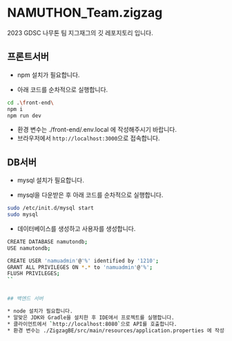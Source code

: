 # NAMUTHON_Team.zigzag
2023 GDSC 나무톤 팀 지그재그의 깃 레포지토리 입니다.

## 프론트서버

* npm 설치가 필요합니다.

* 아래 코드를 순차적으로 실행합니다.
```bash
cd .\front-end\
npm i
npm run dev
```

* 환경 변수는 ./front-end/.env.local 에 작성해주시기 바랍니다.
* 브라우저에서 `http://localhost:3000`으로 접속합니다.

## DB서버

* mysql 설치가 필요합니다.

* mysql을 다운받은 후 아래 코드를 순차적으로 실행합니다.

```bash
sudo /etc/init.d/mysql start
sudo mysql
```

* 데이터베이스를 생성하고 사용자를 생성합니다.

```bash
CREATE DATABASE namutondb;
USE namutondb;

CREATE USER 'namuadmin'@'%' identified by '1210';
GRANT ALL PRIVILEGES ON *.* to 'namuadmin'@'%';
FLUSH PRIVILEGES;
``


## 백엔드 서버

* node 설치가 필요합니다.
* 알맞은 JDK와 Gradle을 설치한 후 IDE에서 프로젝트를 실행합니다.
* 클라이언트에서 `http://localhost:8080`으로 API를 호출합니다.
* 환경 변수는 ./ZigzagBE/src/main/resources/application.properties 에 작성해주시기 바랍니다.
